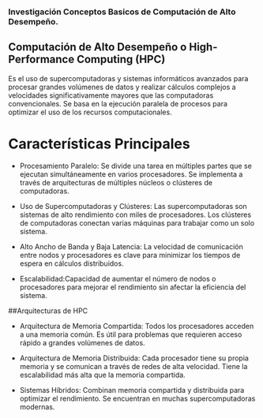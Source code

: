 ### Investigación Conceptos Basicos de Computación de Alto Desempeño.

## Computación de Alto Desempeño o High-Performance Computing (HPC)

Es el uso de supercomputadoras y sistemas informáticos avanzados para procesar grandes volúmenes de datos y realizar cálculos complejos a velocidades significativamente mayores que las computadoras convencionales. Se basa en la ejecución paralela de procesos para optimizar el uso de los recursos computacionales.

# Características Principales

* Procesamiento Paralelo: Se divide una tarea en múltiples partes que se ejecutan simultáneamente en varios procesadores.
Se implementa a través de arquitecturas de múltiples núcleos o clústeres de computadoras.

* Uso de Supercomputadoras y Clústeres: Las supercomputadoras son sistemas de alto rendimiento con miles de procesadores.
Los clústeres de computadoras conectan varias máquinas para trabajar como un solo sistema.

* Alto Ancho de Banda y Baja Latencia: La velocidad de comunicación entre nodos y procesadores es clave para minimizar los tiempos de espera en cálculos distribuidos.

* Escalabilidad:Capacidad de aumentar el número de nodos o procesadores para mejorar el rendimiento sin afectar la eficiencia del sistema.

##Arquitecturas de HPC

* Arquitectura de Memoria Compartida: Todos los procesadores acceden a una memoria común. Es útil para problemas que requieren acceso rápido a grandes volúmenes de datos.

* Arquitectura de Memoria Distribuida: Cada procesador tiene su propia memoria y se comunican a través de redes de alta velocidad. Tiene la escalabilidad más alta que la memoria compartida.

* Sistemas Híbridos: Combinan memoria compartida y distribuida para optimizar el rendimiento. Se encuentran en muchas supercomputadoras modernas.
